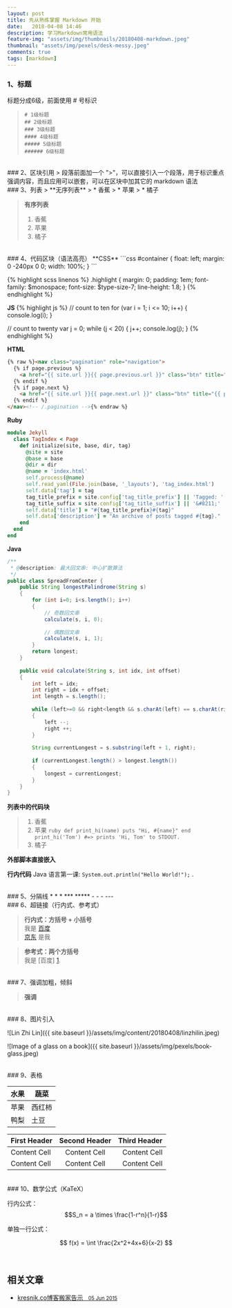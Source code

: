 ```yaml
---
layout: post
title: 先从熟练掌握 Markdown 开始
date:   2018-04-08 14:46
description: 学习Markdown常用语法
feature-img: "assets/img/thumbnails/20180408-markdown.jpeg"
thumbnail: "assets/img/pexels/desk-messy.jpeg"
comments: true
tags: [markdown]
---
```

    
<!--more-->

### 1、标题
标题分成6级，前面使用 # 号标识
>     # 1级标题
>     ## 2级标题
>     ### 3级标题
>     #### 4级标题
>     ##### 5级标题
>     ###### 6级标题 

<br/>
### 2、区块引用
> 段落前面加一个 ">"，可以直接引入一个段落，用于标识重点强调内容，而且应用可以嵌套，可以在区块中加其它的 markdown 语法

<br/>
### 3、列表
> **无序列表**
> * 香蕉
> * 苹果
> * 橘子

> **有序列表**
> 1. 香蕉
> 2. 苹果
> 3. 橘子

<br/>
### 4、代码区块（语法高亮）
**CSS**
```css
#container {
  float: left;
  margin: 0 -240px 0 0;
  width: 100%;
}
```

{% highlight scss linenos %}
.highlight {
  margin: 0;
  padding: 1em;
  font-family: $monospace;
  font-size: $type-size-7;
  line-height: 1.8;
}
{% endhighlight %}

**JS**
{% highlight js %}
// count to ten
for (var i = 1; i <= 10; i++) {
    console.log(i);
}

// count to twenty
var j = 0;
while (j < 20) {
    j++;
    console.log(j);
}
{% endhighlight %}

**HTML**
```html
{% raw %}<nav class="pagination" role="navigation">
  {% if page.previous %}
    <a href="{{ site.url }}{{ page.previous.url }}" class="btn" title="{{ page.previous.title }}">Previous article</a>
  {% endif %}
  {% if page.next %}
    <a href="{{ site.url }}{{ page.next.url }}" class="btn" title="{{ page.next.title }}">Next article</a>
  {% endif %}
</nav><!-- /.pagination -->{% endraw %}
```

**Ruby**
```ruby
module Jekyll
  class TagIndex < Page
    def initialize(site, base, dir, tag)
      @site = site
      @base = base
      @dir = dir
      @name = 'index.html'
      self.process(@name)
      self.read_yaml(File.join(base, '_layouts'), 'tag_index.html')
      self.data['tag'] = tag
      tag_title_prefix = site.config['tag_title_prefix'] || 'Tagged: '
      tag_title_suffix = site.config['tag_title_suffix'] || '&#8211;'
      self.data['title'] = "#{tag_title_prefix}#{tag}"
      self.data['description'] = "An archive of posts tagged #{tag}."
    end
  end
end
```

**Java**
```java
/**
 * @description: 最大回文串: 中心扩散算法
 */
public class SpreadFromCenter {
    public String longestPalindrome(String s)
    {
        for (int i=0; i<s.length(); i++)
        {
            // 奇数回文串
            calculate(s, i, 0);
    
            // 偶数回文串
            calculate(s, i, 1);
        }
        return longest;
    }
    
    public void calculate(String s, int idx, int offset)
    {
        int left = idx;
        int right = idx + offset;
        int length = s.length();
    
        while (left>=0 && right<length && s.charAt(left) == s.charAt(right))
        {
            left --;
            right ++;
        }
    
        String currentLongest = s.substring(left + 1, right);
    
        if (currentLongest.length() > longest.length())
        {
            longest = currentLongest;
        }
    }
}
```

**列表中的代码块**
> 1. 香蕉
> 2. 苹果
    ```ruby
       def print_hi(name)
         puts "Hi, #{name}"
       end
       print_hi('Tom')
       #=> prints 'Hi, Tom' to STDOUT.
    ```
>  3. 橘子

**外部脚本直接嵌入**
<script src="https://gist.github.com/mmistakes/77c68fbb07731a456805a7b473f47841.js"></script>

**行内代码**
Java 语言第一课: `System.out.println("Hello World!");` .

<br/>
### 5、分隔线
* * *
***
*****
- - -
---

<br/>
### 6、超链接（行内式、参考式）

> **行内式：方括号 + 小括号**
    <br/>我是 [百度](http://www.baidu.com/ "百度")
    <br/>[京东](http://www.jd.com/) 是我


> **参考式：两个方括号**
    <br/>我是 [百度] [1].

[1]: <http://www.baidu.com> "百度是全球最大的中文搜索引擎提供商"

<br/>
### 7、强调加粗，倾斜

>  **强调**

<br/>
### 8、图片引入

![Lin Zhi Lin]({{ site.baseurl }}/assets/img/content/20180408/linzhilin.jpeg)

![Image of a glass on a book]({{ site.baseurl }}/assets/img/pexels/book-glass.jpeg)

<br/>
### 9、表格

水果          | 蔬菜
------------- | -------------
苹果          | 西红柿
鸭梨          | 土豆

First Header  | Second Header  | Third Header
:-------------| :------------: | ------------:
Content Cell  | Content Cell   | Content Cell
Content Cell  | Content Cell   | Content Cell

<br/>
### 10、数学公式（KaTeX）

行内公式：$$S_n = a \times \frac{1-r^n}{1-r}$$

单独一行公式：

$$ f(x) = \int \frac{2x^2+4x+6}{x-2} $$


<br/>
<aside class="related">
  <h2>相关文章</h2>
  <ul class="related-posts">
    <li>
        <a href="http://kresnikwang.github.io///journey/2015/06/05/kresnik.co-%E5%8D%9A%E5%AE%A2%E6%90%AC%E5%AE%B6%E5%91%8A%E7%A4%BA.html">
          kresnik.co博客搬家告示
          &nbsp;&nbsp;<small><time datetime="2015-06-05T00:00:00+00:00">05 Jun 2015</time></small>
        </a>
    </li>
  </ul>
</aside>